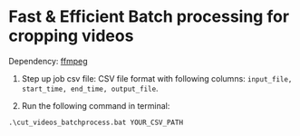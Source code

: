 # Fast & Efficient Batch processing for cropping videos

Dependency: [ffmpeg](https://www.ffmpeg.org/)


1. Step up job csv file:
  CSV file format with following columns: ```input_file, start_time, end_time, output_file```.

2. Run the following command in terminal:

```
.\cut_videos_batchprocess.bat YOUR_CSV_PATH
```



